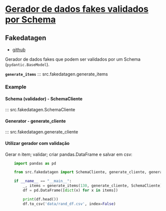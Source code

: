 # [Gerador de dados fakes validados por Schema](https://github.com/A-Quaglia/fakedatagen)
## Fakedatagen
- [github](https://github.com/A-Quaglia/fakedatagen)

Gerador de dados fakes que podem ser validados por um Schema (`pydantic.BaseModel`).

**`generate_items`**
::: src.fakedatagen.generate_items

### Example
#### Schema (validador) - **SchemaCliente**
::: src.fakedatagen.SchemaCliente
#### Generator - **generate_cliente**
::: src.fakedatagen.generate_cliente
#### Utilizar gerador com validação
Gerar n item; validar; criar pandas.DataFrame e salvar em csv:
``` python
    import pandas as pd

    from src.fakedatagen import SchemaCliente, generate_cliente, generate_items

    if __name__ == "__main__":
        _, items = generate_items(130, generate_cliente, SchemaCliente) ## return: error, df
        df = pd.DataFrame([dict(x) for x in items])

        print(df.head())
        df.to_csv('data/rand_df.csv', index=False)
    
```